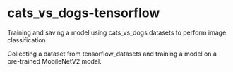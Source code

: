 # cats_vs_dogs-tensorflow
Training and saving a model using cats_vs_dogs datasets to perform image classification

Collecting a dataset from tensorflow_datasets and training a model on a pre-trained MobileNetV2 model.
